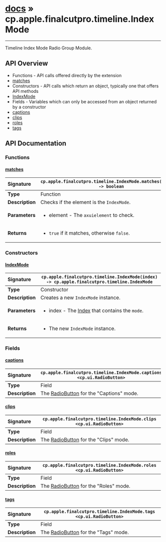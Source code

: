 # [docs](index.md) » cp.apple.finalcutpro.timeline.IndexMode
---

Timeline Index Mode Radio Group Module.

## API Overview
* Functions - API calls offered directly by the extension
 * [matches](#matches)
* Constructors - API calls which return an object, typically one that offers API methods
 * [IndexMode](#indexmode)
* Fields - Variables which can only be accessed from an object returned by a constructor
 * [captions](#captions)
 * [clips](#clips)
 * [roles](#roles)
 * [tags](#tags)

## API Documentation

### Functions

#### [matches](#matches)
| <span style="float: left;">**Signature**</span> | <span style="float: left;">`cp.apple.finalcutpro.timeline.IndexMode.matches(element) -> boolean` </span>                                                          |
| -----------------------------------------------------|---------------------------------------------------------------------------------------------------------|
| **Type**                                             | Function |
| **Description**                                      | Checks if the element is the `IndexMode`. |
| **Parameters**                                       | <ul><li>element - The <code>axuielement</code> to check.</li></ul> |
| **Returns**                                          | <ul><li><code>true</code> if it matches, otherwise <code>false</code>.</li></ul> |

### Constructors

#### [IndexMode](#indexmode)
| <span style="float: left;">**Signature**</span> | <span style="float: left;">`cp.apple.finalcutpro.timeline.IndexMode(index) -> cp.apple.finalcutpro.timeline.IndexMode` </span>                                                          |
| -----------------------------------------------------|---------------------------------------------------------------------------------------------------------|
| **Type**                                             | Constructor |
| **Description**                                      | Creates a new `IndexMode` instance. |
| **Parameters**                                       | <ul><li>index - The <a href="cp.apple.finalcutpro.timeline.Index.md">Index</a> that contains the <code>mode</code>.</li></ul> |
| **Returns**                                          | <ul><li>The new <code>IndexMode</code> instance.</li></ul> |

### Fields

#### [captions](#captions)
| <span style="float: left;">**Signature**</span> | <span style="float: left;">`cp.apple.finalcutpro.timeline.IndexMode.captions <cp.ui.RadioButton>` </span>                                                          |
| -----------------------------------------------------|---------------------------------------------------------------------------------------------------------|
| **Type**                                             | Field |
| **Description**                                      | The [RadioButton](cp.ui.RadioButton.ui) for the "Captions" mode. |

#### [clips](#clips)
| <span style="float: left;">**Signature**</span> | <span style="float: left;">`cp.apple.finalcutpro.timeline.IndexMode.clips <cp.ui.RadioButton>` </span>                                                          |
| -----------------------------------------------------|---------------------------------------------------------------------------------------------------------|
| **Type**                                             | Field |
| **Description**                                      | The [RadioButton](cp.ui.RadioButton.ui) for the "Clips" mode. |

#### [roles](#roles)
| <span style="float: left;">**Signature**</span> | <span style="float: left;">`cp.apple.finalcutpro.timeline.IndexMode.roles <cp.ui.RadioButton>` </span>                                                          |
| -----------------------------------------------------|---------------------------------------------------------------------------------------------------------|
| **Type**                                             | Field |
| **Description**                                      | The [RadioButton](cp.ui.RadioButton.ui) for the "Roles" mode. |

#### [tags](#tags)
| <span style="float: left;">**Signature**</span> | <span style="float: left;">`cp.apple.finalcutpro.timeline.IndexMode.tags <cp.ui.RadioButton>` </span>                                                          |
| -----------------------------------------------------|---------------------------------------------------------------------------------------------------------|
| **Type**                                             | Field |
| **Description**                                      | The [RadioButton](cp.ui.RadioButton.ui) for the "Tags" mode. |

